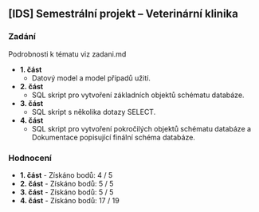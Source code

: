 ## [IDS] Semestrální projekt – Veterinární klinika

### Zadání

Podrobnosti k tématu viz zadani.md

- **1. část** 
	- Datový model a model případů užití.
- **2. část** 
	- SQL skript pro vytvoření základních objektů schématu databáze.
- **3. část** 
	- SQL skript s několika dotazy SELECT.
- **4. část** 
	- SQL skript pro vytvoření pokročilých objektů schématu databáze a Dokumentace popisující finální schéma databáze.

### Hodnocení 

- **1. část** - Získáno bodů: 4 / 5
- **2. část** - Získáno bodů: 5 / 5
- **3. část** - Získáno bodů: 5 / 5
- **4. část** - Získáno bodů: 17 / 19
